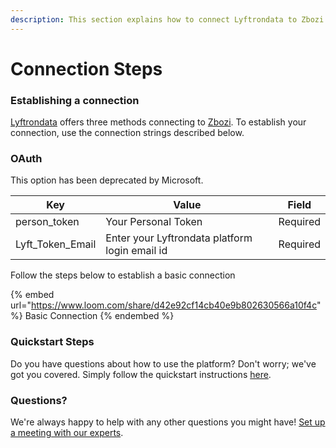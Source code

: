```yaml
---
description: This section explains how to connect Lyftrondata to Zbozi.
---
```


# Connection Steps

### Establishing a connection

[Lyftrondata](https://www.lyftrondata.com) offers three methods connecting to [Zbozi](https://www.lyftrondata.com/integration/zbozi/). To establish your connection, use the connection strings described below.

### OAuth

This option has been deprecated by Microsoft.

| Key                | Value                                          | Field    |
| ------------------ | ---------------------------------------------- | -------- |
| person\_token      | Your Personal Token                            | Required |
| Lyft\_Token\_Email | Enter your Lyftrondata platform login email id | Required |

Follow the steps below to establish a basic connection

{% embed url="https://www.loom.com/share/d42e92cf14cb40e9b802630566a10f4c" %}
Basic Connection
{% endembed %}

### Quickstart Steps

Do you have questions about how to use the platform? Don't worry; we've got you covered. Simply follow the quickstart instructions [here](../../../quickstart-steps.md).

### Questions? <a href="#questions" id="questions"></a>

We're always happy to help with any other questions you might have! [Set up a meeting with our experts](https://www.lyftrondata.com/book-a-meeting/).
